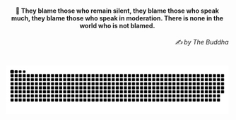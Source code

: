 <h4 align="center">
  💭 They blame those who remain silent, they blame those who speak much, they blame those who speak in moderation. There is none in the world who is not blamed.
  <h6 align="right">
    <i>
      ✍️ by The Buddha
    </i>
  </h6>
</h4>

#

<picture>
  <source media="(prefers-color-scheme: dark)" srcset="https://raw.githubusercontent.com/sakshiagrwal/sakshiagrwal/output/github-snake-dark.svg">
  <source media="(prefers-color-scheme: light)" srcset="https://raw.githubusercontent.com/sakshiagrwal/sakshiagrwal/output/github-snake.svg">
  <img alt="snk" src="https://raw.githubusercontent.com/sakshiagrwal/sakshiagrwal/output/github-snake.svg">
</picture>
